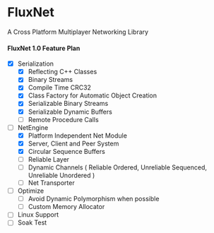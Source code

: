 # FluxNet
A Cross Platform Multiplayer Networking Library

#### FluxNet 1.0 Feature Plan

- [X] Serialization
  - [X] Reflecting C++ Classes
  - [X] Binary Streams
  - [X] Compile Time CRC32
  - [X] Class Factory for Automatic Object Creation
  - [X] Serializable Binary Streams
  - [X] Serializable Dynamic Buffers
  - [ ] Remote Procedure Calls
- [ ] NetEngine
  - [X] Platform Independent Net Module 
  - [X] Server, Client and Peer System
  - [X] Circular Sequence Buffers
  - [ ] Reliable Layer
  - [ ] Dynamic Channels ( Reliable Ordered, Unreliable Sequenced, Unreliable Unordered )
  - [ ] Net Transporter
- [ ] Optimize
  - [ ] Avoid Dynamic Polymorphism when possible
  - [ ] Custom Memory Allocator
- [ ] Linux Support
- [ ] Soak Test

